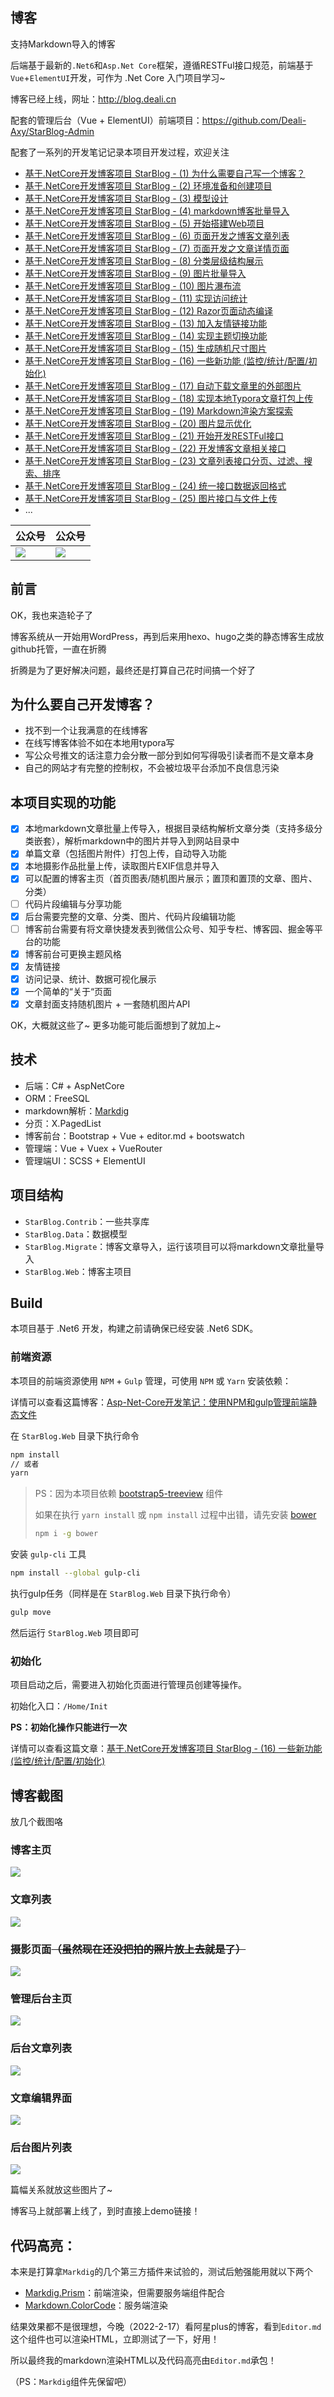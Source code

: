 ﻿## 博客

支持Markdown导入的博客

后端基于最新的`.Net6`和`Asp.Net Core`框架，遵循RESTFul接口规范，前端基于`Vue`+`ElementUI`开发，可作为 .Net Core 入门项目学习~

博客已经上线，网址：http://blog.deali.cn

配套的管理后台（Vue + ElementUI）前端项目：https://github.com/Deali-Axy/StarBlog-Admin

配套了一系列的开发笔记记录本项目开发过程，欢迎关注

- [基于.NetCore开发博客项目 StarBlog - (1) 为什么需要自己写一个博客？](https://www.cnblogs.com/deali/p/16104454.html)
- [基于.NetCore开发博客项目 StarBlog - (2) 环境准备和创建项目](https://www.cnblogs.com/deali/p/16172342.html)
- [基于.NetCore开发博客项目 StarBlog - (3) 模型设计](https://www.cnblogs.com/deali/p/16180920.html)
- [基于.NetCore开发博客项目 StarBlog - (4) markdown博客批量导入](https://www.cnblogs.com/deali/p/16211720.html)
- [基于.NetCore开发博客项目 StarBlog - (5) 开始搭建Web项目](https://www.cnblogs.com/deali/p/16276448.html)
- [基于.NetCore开发博客项目 StarBlog - (6) 页面开发之博客文章列表](https://www.cnblogs.com/deali/p/16286780.html)
- [基于.NetCore开发博客项目 StarBlog - (7) 页面开发之文章详情页面](https://www.cnblogs.com/deali/p/16293309.html)
- [基于.NetCore开发博客项目 StarBlog - (8) 分类层级结构展示](https://www.cnblogs.com/deali/p/16307604.html)
- [基于.NetCore开发博客项目 StarBlog - (9) 图片批量导入](https://www.cnblogs.com/deali/p/16328825.html)
- [基于.NetCore开发博客项目 StarBlog - (10) 图片瀑布流](https://www.cnblogs.com/deali/p/16335162.html)
- [基于.NetCore开发博客项目 StarBlog - (11) 实现访问统计](https://www.cnblogs.com/deali/p/16349155.html)
- [基于.NetCore开发博客项目 StarBlog - (12) Razor页面动态编译](https://www.cnblogs.com/deali/p/16391656.html)
- [基于.NetCore开发博客项目 StarBlog - (13) 加入友情链接功能](https://www.cnblogs.com/deali/p/16421699.html)
- [基于.NetCore开发博客项目 StarBlog - (14) 实现主题切换功能](https://www.cnblogs.com/deali/p/16441294.html)
- [基于.NetCore开发博客项目 StarBlog - (15) 生成随机尺寸图片](https://www.cnblogs.com/deali/p/16457314.html)
- [基于.NetCore开发博客项目 StarBlog - (16) 一些新功能 (监控/统计/配置/初始化)](https://www.cnblogs.com/deali/p/16523157.html)
- [基于.NetCore开发博客项目 StarBlog - (17) 自动下载文章里的外部图片](https://www.cnblogs.com/deali/p/16586437.html)
- [基于.NetCore开发博客项目 StarBlog - (18) 实现本地Typora文章打包上传](https://www.cnblogs.com/deali/p/16758878.html)
- [基于.NetCore开发博客项目 StarBlog - (19) Markdown渲染方案探索](https://www.cnblogs.com/deali/p/16834452.html)
- [基于.NetCore开发博客项目 StarBlog - (20) 图片显示优化](https://www.cnblogs.com/deali/p/16929677.html)
- [基于.NetCore开发博客项目 StarBlog - (21) 开始开发RESTFul接口](https://www.cnblogs.com/deali/p/16989798.html)
- [基于.NetCore开发博客项目 StarBlog - (22) 开发博客文章相关接口](https://www.cnblogs.com/deali/p/16991279.html)
- [基于.NetCore开发博客项目 StarBlog - (23) 文章列表接口分页、过滤、搜索、排序](https://www.cnblogs.com/deali/p/16992573.html)
- [基于.NetCore开发博客项目 StarBlog - (24) 统一接口数据返回格式](https://www.cnblogs.com/deali/p/16995384.html)
- [基于.NetCore开发博客项目 StarBlog - (25) 图片接口与文件上传](https://www.cnblogs.com/deali/p/16999818.html)
- ...


公众号 | 公众号 |
------- | ------ | 
![](https://gitee.com/deali/CodeZone/raw/master/images/coding_lab_logo.jpg) | ![](https://gitee.com/deali/CodeZone/raw/master/images/coding_lab_qr_code.jpg)   |


## 前言

OK，我也来造轮子了

博客系统从一开始用WordPress，再到后来用hexo、hugo之类的静态博客生成放github托管，一直在折腾

折腾是为了更好解决问题，最终还是打算自己花时间搞一个好了

## 为什么要自己开发博客？

- 找不到一个让我满意的在线博客
- 在线写博客体验不如在本地用typora写
- 写公众号推文的话注意力会分散一部分到如何写得吸引读者而不是文章本身
- 自己的网站才有完整的控制权，不会被垃圾平台添加不良信息污染

## 本项目实现的功能

- [x] 本地markdown文章批量上传导入，根据目录结构解析文章分类（支持多级分类嵌套），解析markdown中的图片并导入到网站目录中
- [x] 单篇文章（包括图片附件）打包上传，自动导入功能
- [x] 本地摄影作品批量上传，读取图片EXIF信息并导入
- [x] 可以配置的博客主页（首页图表/随机图片展示；置顶和置顶的文章、图片、分类）
- [ ] 代码片段编辑与分享功能
- [x] 后台需要完整的文章、分类、图片、代码片段编辑功能
- [ ] 博客前台需要有将文章快捷发表到微信公众号、知乎专栏、博客园、掘金等平台的功能
- [x] 博客前台可更换主题风格
- [x] 友情链接
- [x] 访问记录、统计、数据可视化展示
- [x] 一个简单的“关于“页面
- [x] 文章封面支持随机图片 + 一套随机图片API

OK，大概就这些了~ 更多功能可能后面想到了就加上~


## 技术

- 后端：C# + AspNetCore
- ORM：FreeSQL
- markdown解析：[Markdig](https://github.com/xoofx/markdig)
- 分页：X.PagedList
- 博客前台：Bootstrap + Vue + editor.md + bootswatch
- 管理端：Vue + Vuex + VueRouter
- 管理端UI：SCSS + ElementUI

## 项目结构

- `StarBlog.Contrib`：一些共享库
- `StarBlog.Data`：数据模型
- `StarBlog.Migrate`：博客文章导入，运行该项目可以将markdown文章批量导入
- `StarBlog.Web`：博客主项目

## Build

本项目基于 .Net6 开发，构建之前请确保已经安装 .Net6 SDK。

### 前端资源

本项目的前端资源使用 `NPM` + `Gulp` 管理，可使用 `NPM` 或 `Yarn` 安装依赖：

详情可以查看这篇博客：[Asp-Net-Core开发笔记：使用NPM和gulp管理前端静态文件](https://www.cnblogs.com/deali/p/15905760.html)

在 `StarBlog.Web` 目录下执行命令

```bash
npm install
// 或者
yarn
```

> PS：因为本项目依赖 [bootstrap5-treeview](https://www.npmjs.com/package/bootstrap5-treeview) 组件
> 
> 如果在执行 `yarn install` 或 `npm install` 过程中出错，请先安装 [bower](https://bower.io/)
> 
> ```bash
> npm i -g bower
> ```

安装 `gulp-cli` 工具

```bash
npm install --global gulp-cli
```

执行gulp任务（同样是在 `StarBlog.Web` 目录下执行命令）

```bash
gulp move
```

然后运行 `StarBlog.Web` 项目即可

### 初始化

项目启动之后，需要进入初始化页面进行管理员创建等操作。

初始化入口：`/Home/Init`

**PS：初始化操作只能进行一次**

详情可以查看这篇文章：[基于.NetCore开发博客项目 StarBlog - (16) 一些新功能 (监控/统计/配置/初始化)](https://www.cnblogs.com/deali/p/16523157.html)


## 博客截图

放几个截图咯

### 博客主页

![](docs/images/home.png)

### 文章列表

![](docs/images/posts.png)

### 摄影页面~~（虽然现在还没把拍的照片放上去就是了）~~

![](docs/images/photos.png)

### 管理后台主页

![](docs/images/admin.png)

### 后台文章列表

![](docs/images/admin-posts.png)

### 文章编辑界面

![](docs/images/admin-post-edit.png)

### 后台图片列表

![](docs/images/admin-photos.png)

篇幅关系就放这些图片了~

博客马上就部署上线了，到时直接上demo链接！


## 代码高亮：

本来是打算拿`Markdig`的几个第三方插件来试验的，测试后勉强能用就以下两个

- [Markdig.Prism](https://github.com/ilich/Markdig.Prism)：前端渲染，但需要服务端组件配合
- [Markdown.ColorCode](https://github.com/wbaldoumas/markdown-colorcode)：服务端渲染

结果效果都不是很理想，今晚（2022-2-17）看阿星plus的博客，看到`Editor.md`这个组件也可以渲染HTML，立即测试了一下，好用！

所以最终我的markdown渲染HTML以及代码高亮由`Editor.md`承包！

（PS：`Markdig`组件先保留吧）